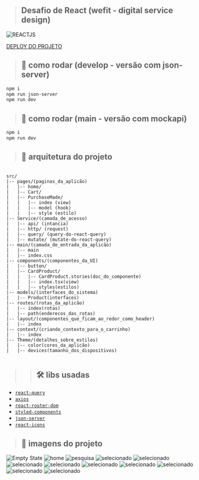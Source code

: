  
>##  Desafio de React (wefit - digital service design)
![REACTJS](./public/wefit.jpeg)

[DEPLOY DO PROJETO](https://teste-tecnico-indol.vercel.app/)



> ## 📄 como rodar (develop - versão com json-server)
```bash
npm i
npm run json-server
npm run dev
```

> ## 📄 como rodar (main - versão com mockapi)
```bash
npm i
npm run dev
```

> ## 📁 arquitetura do projeto
```shell

src/
|-- pages/(paginas_da_aplicão)
|   |-- home/
|   |-- Cart/
|   |-- PurchaseMade/
|   |   |-- index (view)
|   |   |-- model (hook)
|   |   |-- style (estilo)
|-- Service/(camada_de_acesso)
|   |-- api/ (intancia)
|   |-- http/ (request)
|   |-- query/ (query-do-react-query)
|   |-- mutate/ (mutate-do-react-query)
|-- main/(camada_de_entrada_da_aplicão)
|   |-- main
|   |-- index.css
|-- components/(componentes_da_UI)
|   |-- button/
|   |-- CardProduct/
|   |   |-- CardProduct.stories(doc_do_componente)
|   |   |-- index.tsx(view)
|   |   |-- styles(estilos)
|-- models/(interfaces_do_sistema)
|   |-- Product(interfaces)
|-- routes/(rotas_da_aplicão)
|   |-- index(rotas)
|   |-- path(enderecos_das_rotas)
|-- layout/(componentes_que_ficam_ao_redor_como_header)
|   |-- index
|-- context/(criando_contexto_para_o_carrinho)
|   |-- index
|-- Theme/(detalhes_sobre_estilos)
|   |-- color(cores_da_aplicão)
|   |-- devices(tamanho_dos_dispositivos)
 
```

>>## 🛠️ libs usadas 
- [`react-query`](https://tanstack.com/query/latest)
- [`axios`](https://axios-http.com/docs/intro)
- [`react-router-dom`](https://reactrouter.com/en/main)
- [`styled-components`](https://styled-components.com/docs)
- [`json-server`](https://www.npmjs.com/package/json-server)
- [`react-icons`](https://react-icons.github.io/react-icons/)



>## 📸 imagens do projeto

![Empty State](./imagens_do_projeto/web_home.png)
![home](./imagens_do_projeto/web_pesquisa.png)
![pesquisa](./imagens_do_projeto/web_selecionado.png)
![selecionado](./imagens_do_projeto/web_empity.png)
![selecionado](./imagens_do_projeto/web_carrinho.png)
![selecionado](./imagens_do_projeto/web_sucesso.png) 
![selecionado](./imagens_do_projeto/mobile_home.png) 
![selecionado](./imagens_do_projeto/mobile_pesquisa.png) 
![selecionado](./imagens_do_projeto/mobile_selecionado.png) 
![selecionado](./imagens_do_projeto/mobile_empty.png) 
![selecionado](./imagens_do_projeto/mobile_carrinho.png) 
![selecionado](./imagens_do_projeto/mobile_sucesso.png) 
